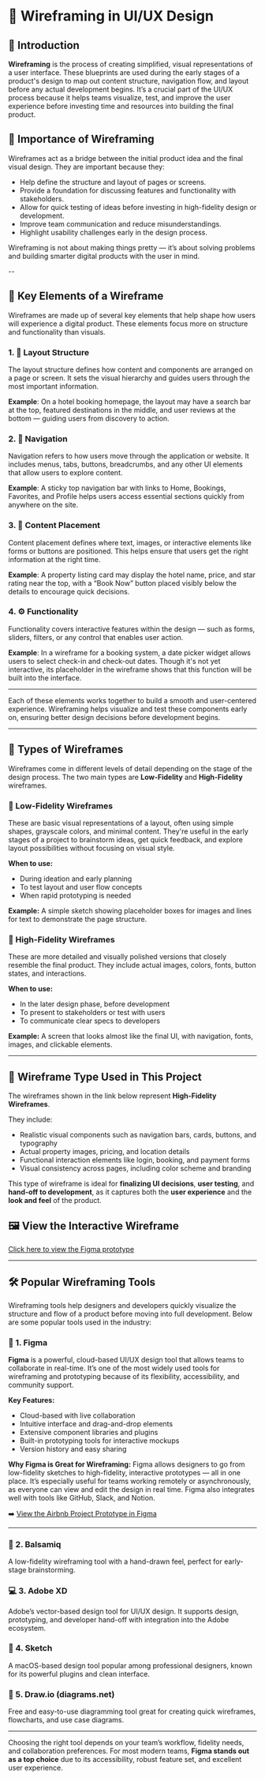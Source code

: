 # 🧩 Wireframing in UI/UX Design

## 📌 Introduction

**Wireframing** is the process of creating simplified, visual representations of a user interface. These blueprints are used during the early stages of a product's design to map out content structure, navigation flow, and layout before any actual development begins. It’s a crucial part of the UI/UX process because it helps teams visualize, test, and improve the user experience before investing time and resources into building the final product.

## 🎯 Importance of Wireframing

Wireframes act as a bridge between the initial product idea and the final visual design. They are important because they:

- Help define the structure and layout of pages or screens.
- Provide a foundation for discussing features and functionality with stakeholders.
- Allow for quick testing of ideas before investing in high-fidelity design or development.
- Improve team communication and reduce misunderstandings.
- Highlight usability challenges early in the design process.

Wireframing is not about making things pretty — it’s about solving problems and building smarter digital products with the user in mind.

--

## 🧱 Key Elements of a Wireframe

Wireframes are made up of several key elements that help shape how users will experience a digital product. These elements focus more on structure and functionality than visuals.

### 1. 🧭 Layout Structure

The layout structure defines how content and components are arranged on a page or screen. It sets the visual hierarchy and guides users through the most important information.

**Example**: On a hotel booking homepage, the layout may have a search bar at the top, featured destinations in the middle, and user reviews at the bottom — guiding users from discovery to action.

### 2. 🔗 Navigation

Navigation refers to how users move through the application or website. It includes menus, tabs, buttons, breadcrumbs, and any other UI elements that allow users to explore content.

**Example**: A sticky top navigation bar with links to Home, Bookings, Favorites, and Profile helps users access essential sections quickly from anywhere on the site.

### 3. 📄 Content Placement

Content placement defines where text, images, or interactive elements like forms or buttons are positioned. This helps ensure that users get the right information at the right time.

**Example**: A property listing card may display the hotel name, price, and star rating near the top, with a “Book Now” button placed visibly below the details to encourage quick decisions.

### 4. ⚙️ Functionality

Functionality covers interactive features within the design — such as forms, sliders, filters, or any control that enables user action.

**Example**: In a wireframe for a booking system, a date picker widget allows users to select check-in and check-out dates. Though it's not yet interactive, its placeholder in the wireframe shows that this function will be built into the interface.

---

Each of these elements works together to build a smooth and user-centered experience. Wireframing helps visualize and test these components early on, ensuring better design decisions before development begins.

---

## 🧾 Types of Wireframes

Wireframes come in different levels of detail depending on the stage of the design process. The two main types are **Low-Fidelity** and **High-Fidelity** wireframes.

### 🔹 Low-Fidelity Wireframes
These are basic visual representations of a layout, often using simple shapes, grayscale colors, and minimal content. They're useful in the early stages of a project to brainstorm ideas, get quick feedback, and explore layout possibilities without focusing on visual style.

**When to use:**
- During ideation and early planning
- To test layout and user flow concepts
- When rapid prototyping is needed

**Example:** A simple sketch showing placeholder boxes for images and lines for text to demonstrate the page structure.

### 🔸 High-Fidelity Wireframes
These are more detailed and visually polished versions that closely resemble the final product. They include actual images, colors, fonts, button states, and interactions.

**When to use:**
- In the later design phase, before development
- To present to stakeholders or test with users
- To communicate clear specs to developers

**Example:** A screen that looks almost like the final UI, with navigation, fonts, images, and clickable elements.

---

## 📱 Wireframe Type Used in This Project

The wireframes shown in the link below represent **High-Fidelity Wireframes**.

They include:
- Realistic visual components such as navigation bars, cards, buttons, and typography
- Actual property images, pricing, and location details
- Functional interaction elements like login, booking, and payment forms
- Visual consistency across pages, including color scheme and branding

This type of wireframe is ideal for **finalizing UI decisions**, **user testing**, and **hand-off to development**, as it captures both the **user experience** and the **look and feel** of the product.

## 🖼️ View the Interactive Wireframe

[Click here to view the Figma prototype](https://www.figma.com/design/E2BRqdPcKkrnX6hLGPto8Z/Project-Airbnb?node-id=1-2&embed-host=share)

---

## 🛠️ Popular Wireframing Tools

Wireframing tools help designers and developers quickly visualize the structure and flow of a product before moving into full development. Below are some popular tools used in the industry:

### 🧩 1. Figma
**Figma** is a powerful, cloud-based UI/UX design tool that allows teams to collaborate in real-time. It’s one of the most widely used tools for wireframing and prototyping because of its flexibility, accessibility, and community support.

**Key Features:**
- Cloud-based with live collaboration
- Intuitive interface and drag-and-drop elements
- Extensive component libraries and plugins
- Built-in prototyping tools for interactive mockups
- Version history and easy sharing

**Why Figma is Great for Wireframing:**
Figma allows designers to go from low-fidelity sketches to high-fidelity, interactive prototypes — all in one place. It’s especially useful for teams working remotely or asynchronously, as everyone can view and edit the design in real time. Figma also integrates well with tools like GitHub, Slack, and Notion.

➡️ [View the Airbnb Project Prototype in Figma](https://www.figma.com/design/E2BRqdPcKkrnX6hLGPto8Z/Project-Airbnb?node-id=1-2&embed-host=share)

---

### 📐 2. Balsamiq
A low-fidelity wireframing tool with a hand-drawn feel, perfect for early-stage brainstorming.

### 💻 3. Adobe XD
Adobe’s vector-based design tool for UI/UX design. It supports design, prototyping, and developer hand-off with integration into the Adobe ecosystem.

### 🧱 4. Sketch
A macOS-based design tool popular among professional designers, known for its powerful plugins and clean interface.

### 📄 5. Draw.io (diagrams.net)
Free and easy-to-use diagramming tool great for creating quick wireframes, flowcharts, and use case diagrams.

---

Choosing the right tool depends on your team’s workflow, fidelity needs, and collaboration preferences. For most modern teams, **Figma stands out as a top choice** due to its accessibility, robust feature set, and excellent user experience.



